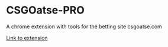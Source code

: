 # CSGOatse-PRO
A chrome extension with tools for the betting site csgoatse.com

[Link to extension](https://chrome.google.com/webstore/detail/csgoatse-pro/idcimebhlekgikjfmlibeejejjchdkpl)
